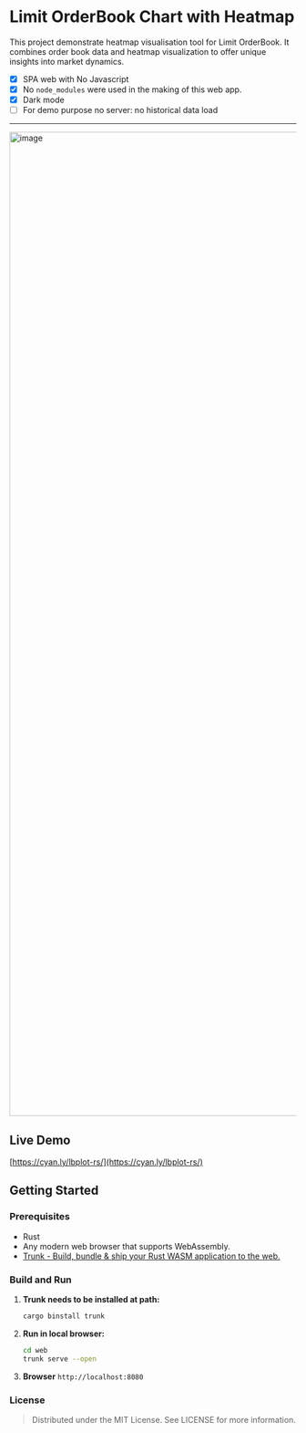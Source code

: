 # Limit OrderBook Chart with Heatmap


This project demonstrate heatmap visualisation tool for Limit OrderBook. It combines order book data and heatmap visualization to offer unique insights into market dynamics.

- [x] SPA web with No Javascript
- [x] No `node_modules` were used in the making of this web app.
- [x] Dark mode
- [ ] For demo purpose no server: no historical data load

---


<img width="1725" alt="image" src="https://github.com/cyanly/lbplot-rs/assets/5181446/5605bca0-57bc-416f-a48e-d65fae58a00d">




## Live Demo

[https://cyan.ly/lbplot-rs/](https://cyan.ly/lbplot-rs/)

## Getting Started

### Prerequisites

- Rust
- Any modern web browser that supports WebAssembly.
- [Trunk - Build, bundle & ship your Rust WASM application to the web.](https://github.com/trunk-rs/trunk)

### Build and Run

1. **Trunk needs to be installed at path:**

   ```bash
   cargo binstall trunk
   ```

2. **Run in local browser:**
   ```bash
   cd web
   trunk serve --open
   ```

3. **Browser** `http://localhost:8080`

### License
> Distributed under the MIT License. See LICENSE for more information.
